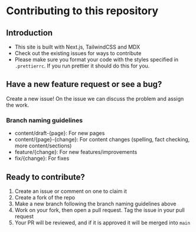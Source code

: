 # Contributing to this repository

## Introduction

- This site is built with Next.js, TailwindCSS and MDX
- Check out the existing issues for ways to contribute
- Please make sure you format your code with the styles specified in `.prettierrc`. If you run prettier it should do this for you.

## Have a new feature request or see a bug?

Create a new issue! On the issue we can discuss the problem and assign the work.

### Branch naming guidelines

- content/draft-{page}: For new pages
- content/{page}-{change}: For content changes (spelling, fact checking, more content/sections)
- feature/{change}: For new features/improvements
- fix/{change}: For fixes

## Ready to contribute?

1. Create an issue or comment on one to claim it
2. Create a fork of the repo
3. Make a new branch following the branch naming guidelines above
4. Work on your fork, then open a pull request. Tag the issue in your pull request
5. Your PR will be reviewed, and if it is approved it will be merged into `main`
